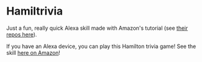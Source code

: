 # Hamiltrivia
Just a fun, really quick Alexa skill made with Amazon's tutorial (see [their repos here](https://github.com/alexa)).

If you have an Alexa device, you can play this Hamilton trivia game! See the skill [here on Amazon](https://www.amazon.com/Briana-Eng-Hamiltrivia/dp/B01LWOBLPR/)!

